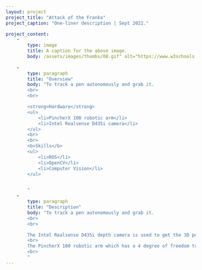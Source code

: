 ```yaml
---
layout: project
project_title: "Attack of the Franka"
project_caption: "One-liner description | Sept 2022."

project_content:
    - 
        type: image
        title: A caption for the above image.
        body: /assets/images/thumbs/08.gif" alt="https://www.w3schools.com/bootstrap4/paris.jpg
    
    -
        type: paragraph
        title: "Overview"
        body: "To track a pen autonomously and grab it.
        <br>
        <br>

        <strong>Hardware</strong>
        <ul>
            <li>PincherX 100 robotic arm</li>
            <li>Intel Realsense D435i camera</li>
        </ul>
        <br>
        <br>
        <b>Skills</b>
        <ul>
            <li>ROS</li>
            <li>OpenCV</li>
            <li>Computer Vision</li>
        </ul>


        "
    -
        type: paragraph
        title: "Description"
        body: "To track a pen autonomously and grab it.
        <br>
        <br>

        The Intel Realsense D435i depth camera is used to get the 3D position of the pen. Computer vision is incorporated to perform edge detection based on hsv color mask, gets the contours of the purple pen.<br>
        <br>
        The PincherX 100 robotic arm which has a 4 degree of freedom tracks the pen and moves to the coordinates of the detected purple pen and grabs the pen by closing its grippers, comes to the home position and opens its grippers to drop the pen.        
        <br>
        "
---
```


